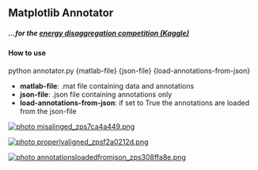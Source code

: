 <h2>Matplotlib Annotator</h2> 

<h5> ...for the <a href="http://www.kaggle.com/c/belkin-energy-disaggregation-competition"> energy disaggregation competition (Kaggle) </a> </h5>

<h4> How to use </h4>

python annotator.py {matlab-file} {json-file} {load-annotations-from-json}

* <b>matlab-file</b>: .mat file containing data and annotations
* <b>json-file</b>: .json file containing annotations only
* <b>load-annotations-from-json</b>: if set to True the annotations are loaded from the json-file




<a href="http://s149.photobucket.com/user/nicktgr15/media/misalinged_zps7ca4a449.png.html" target="_blank"><img src="http://i149.photobucket.com/albums/s67/nicktgr15/misalinged_zps7ca4a449.png" border="0" alt=" photo misalinged_zps7ca4a449.png"/></a>

<a href="http://s149.photobucket.com/user/nicktgr15/media/properlyaligned_zpsf2a0212d.png.html" target="_blank"><img src="http://i149.photobucket.com/albums/s67/nicktgr15/properlyaligned_zpsf2a0212d.png" border="0" alt=" photo properlyaligned_zpsf2a0212d.png"/></a>

<a href="http://s149.photobucket.com/user/nicktgr15/media/annotationsloadedfromjson_zps308ffa8e.png.html" target="_blank"><img src="http://i149.photobucket.com/albums/s67/nicktgr15/annotationsloadedfromjson_zps308ffa8e.png" border="0" alt=" photo annotationsloadedfromjson_zps308ffa8e.png"/></a>

